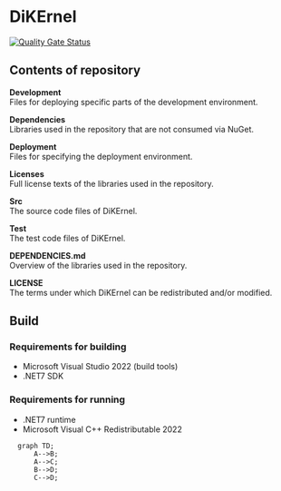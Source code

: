 # DiKErnel
[![Quality Gate Status](https://sonarcloud.io/api/project_badges/measure?project=Deltares_DiKErnel&metric=alert_status)](https://sonarcloud.io/summary/new_code?id=Deltares_DiKErnel)

## Contents of repository

**Development**\
Files for deploying specific parts of the development environment.

**Dependencies**\
Libraries used in the repository that are not consumed via NuGet.

**Deployment**\
Files for specifying the deployment environment.

**Licenses**\
Full license texts of the libraries used in the repository.

**Src**\
The source code files of DiKErnel.

**Test**\
The test code files of DiKErnel.

**DEPENDENCIES.md**\
Overview of the libraries used in the repository.

**LICENSE**\
The terms under which DiKErnel can be redistributed and/or modified.

## Build

### Requirements for building
- Microsoft Visual Studio 2022 (build tools)
- .NET7 SDK

### Requirements for running
- .NET7 runtime
- Microsoft Visual C++ Redistributable 2022

```mermaid
  graph TD;
      A-->B;
      A-->C;
      B-->D;
      C-->D;
```